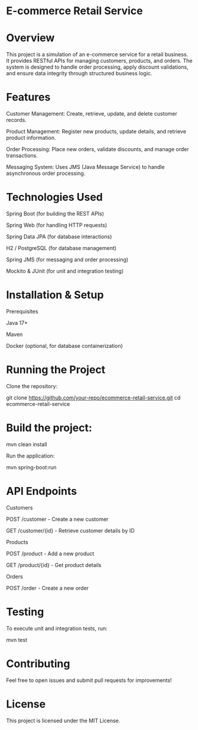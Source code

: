 # E-commerce Retail Service

# Overview

This project is a simulation of an e-commerce service for a retail business. It provides RESTful APIs for managing customers, products, and orders. The system is designed to handle order processing, apply discount validations, and ensure data integrity through structured business logic.

# Features

Customer Management: Create, retrieve, update, and delete customer records.

Product Management: Register new products, update details, and retrieve product information.

Order Processing: Place new orders, validate discounts, and manage order transactions.

Messaging System: Uses JMS (Java Message Service) to handle asynchronous order processing.

# Technologies Used

Spring Boot (for building the REST APIs)

Spring Web (for handling HTTP requests)

Spring Data JPA (for database interactions)

H2 / PostgreSQL (for database management)

Spring JMS (for messaging and order processing)

Mockito & JUnit (for unit and integration testing)

# Installation & Setup

Prerequisites

Java 17+

Maven

Docker (optional, for database containerization)

# Running the Project

Clone the repository:

git clone https://github.com/your-repo/ecommerce-retail-service.git
cd ecommerce-retail-service

# Build the project:

mvn clean install

Run the application:

mvn spring-boot:run

# API Endpoints

Customers

POST /customer - Create a new customer

GET /customer/{id} - Retrieve customer details by ID

Products

POST /product - Add a new product

GET /product/{id} - Get product details

Orders

POST /order - Create a new order

# Testing

To execute unit and integration tests, run:

mvn test

# Contributing

Feel free to open issues and submit pull requests for improvements!

# License

This project is licensed under the MIT License.
